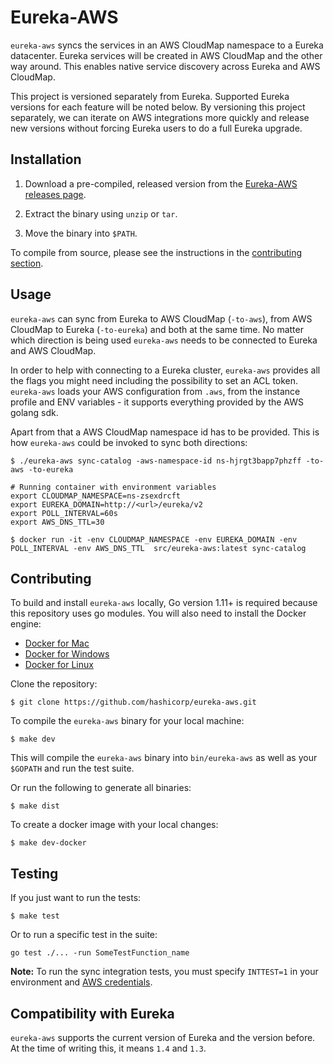 # Eureka-AWS

`eureka-aws` syncs the services in an AWS CloudMap namespace to a Eureka datacenter. Eureka services will be created in AWS CloudMap and the other way around. This enables native service discovery across Eureka and AWS CloudMap.

This project is versioned separately from Eureka. Supported Eureka versions for each feature will be noted below. By versioning this project separately, we can iterate on AWS integrations more quickly and release new versions without forcing Eureka users to do a full Eureka upgrade.

## Installation

1. Download a pre-compiled, released version from the [Eureka-AWS releases page][releases].

1. Extract the binary using `unzip` or `tar`.

1. Move the binary into `$PATH`.

To compile from source, please see the instructions in the [contributing section](#contributing).

## Usage

`eureka-aws` can sync from Eureka to AWS CloudMap (`-to-aws`), from AWS CloudMap to Eureka (`-to-eureka`) and both at the same time. No matter which direction is being used `eureka-aws` needs to be connected to Eureka and AWS CloudMap.

In order to help with connecting to a Eureka cluster, `eureka-aws` provides all the flags you might need including the possibility to set an ACL token. `eureka-aws` loads your AWS configuration from `.aws`, from the instance profile and ENV variables - it supports everything provided by the AWS golang sdk.

Apart from that a AWS CloudMap namespace id has to be provided. This is how `eureka-aws` could be invoked to sync both directions:

```shell
$ ./eureka-aws sync-catalog -aws-namespace-id ns-hjrgt3bapp7phzff -to-aws -to-eureka
```

```shell
# Running container with environment variables
export CLOUDMAP_NAMESPACE=ns-zsexdrcft
export EUREKA_DOMAIN=http://<url>/eureka/v2
export POLL_INTERVAL=60s
export AWS_DNS_TTL=30

$ docker run -it -env CLOUDMAP_NAMESPACE -env EUREKA_DOMAIN -env POLL_INTERVAL -env AWS_DNS_TTL  src/eureka-aws:latest sync-catalog

```

## Contributing

To build and install `eureka-aws` locally, Go version 1.11+ is required because this repository uses go modules.
You will also need to install the Docker engine:

- [Docker for Mac](https://docs.docker.com/engine/installation/mac/)
- [Docker for Windows](https://docs.docker.com/engine/installation/windows/)
- [Docker for Linux](https://docs.docker.com/engine/installation/linux/ubuntulinux/)

Clone the repository:

```shell
$ git clone https://github.com/hashicorp/eureka-aws.git
```

To compile the `eureka-aws` binary for your local machine:

```shell
$ make dev
```

This will compile the `eureka-aws` binary into `bin/eureka-aws` as well as your `$GOPATH` and run the test suite.

Or run the following to generate all binaries:

```shell
$ make dist
```

To create a docker image with your local changes:

```shell
$ make dev-docker
```
## Testing

If you just want to run the tests:

```shell
$ make test
```

Or to run a specific test in the suite:

```shell
go test ./... -run SomeTestFunction_name
```

**Note:** To run the sync integration tests, you must specify `INTTEST=1` in your environment and [AWS credentials](https://docs.aws.amazon.com/sdk-for-go/v1/developer-guide/configuring-sdk.html#specifying-credentials).

## Compatibility with Eureka

`eureka-aws` supports the current version of Eureka and the version before. At the time of writing this, it means `1.4` and `1.3`.

[releases]: https://releases.hashicorp.com/eureka-aws "Eureka-AWS Releases"
